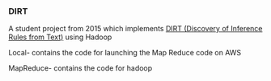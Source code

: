 ### DIRT 
A student project from 2015 which implements [DIRT (Discovery of Inference Rules from Text)](https://pdfs.semanticscholar.org/511c/439c59f9bbfeb3be135d85ee75bef5594ad2.pdf) using Hadoop

Local- contains the code for launching the Map Reduce code on AWS

MapReduce- contains the code for hadoop
